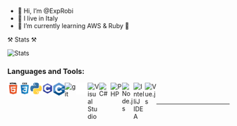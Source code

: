- 👋 Hi, I’m @ExpRobi
- 👀 I live in Italy
- 🌱 I’m currently learning AWS & Ruby 💎

⚒️ Stats ⚒️

![Stats](https://github-readme-stats.vercel.app/api?username=exprobi&show_icons=true&theme=radical)


### Languages and Tools:

<a href="https://www.w3.org/html/" target="_blank"><img align="left" alt="HTML5" width="26px" src="https://raw.githubusercontent.com/github/explore/80688e429a7d4ef2fca1e82350fe8e3517d3494d/topics/html/html.png" /></a>
<a href="https://www.w3schools.com/css/" target="_blank"><img align="left" alt="CSS3" width="26px" src="https://raw.githubusercontent.com/github/explore/80688e429a7d4ef2fca1e82350fe8e3517d3494d/topics/css/css.png" /></a>
<a href="https://www.python.org" target="_blank"> <img align="left" alt="Python" width="26px" src="https://github.com/Aakarsh-B/trying-repos/blob/master/python-5.svg?raw=true"/> </a>
<a href="https://www.cprogramming.com/" target="_blank"> <img align="left" alt="C" width="26px" src="https://github.com/Aakarsh-B/trying-repos/blob/master/c-programming.png"/> </a>
<a href="https://www.w3schools.com/cpp/" target="_blank"> <img align="left" alt="C++" width="26px" src="https://github.com/Aakarsh-B/trying-repos/blob/master/c++.png"/> </a>
<a href="https://git-scm.com/" target="_blank"> <img align="left" alt="git" width="26px" src="https://www.vectorlogo.zone/logos/git-scm/git-scm-icon.svg"/> </a>
<img align="left" alt="GitHub" width="26px" src="https://github.com/Aakarsh-B/trying-repos/blob/master/github.svg" />
<a href="https://visualstudio.microsoft.com/" target="_blank"> <img align="left" alt="Visual Studio" width="26px" src="https://upload.wikimedia.org/wikipedia/commons/3/3f/Visual_Studio_2019_logo.svg" /> </a>
<a href="https://learn.microsoft.com/en-us/dotnet/csharp/" target="_blank"> <img align="left" alt="C#" width="26px" src="https://upload.wikimedia.org/wikipedia/commons/6/64/Csharp_Logo.svg" /> </a>
<a href="https://www.php.net/" target="_blank"> <img align="left" alt="PHP" width="26px" src="https://upload.wikimedia.org/wikipedia/commons/2/27/PHP_logo.svg" /> </a>
<a href="https://nodejs.org/" target="_blank"> <img align="left" alt="Node.js" width="26px" src="https://upload.wikimedia.org/wikipedia/commons/d/d9/Node.js_logo.svg" /> </a>
<a href="https://www.jetbrains.com/idea/" target="_blank"> <img align="left" alt="IntelliJ IDEA" width="26px" src="https://upload.wikimedia.org/wikipedia/commons/d/d2/IntelliJ_IDEA_Logo.svg" /> </a>
<a href="https://vuejs.org/" target="_blank"> <img align="left" alt="Vue.js" width="26px" src="https://upload.wikimedia.org/wikipedia/commons/9/95/Vue.js_Logo.svg" /> </a>

<br />
<br />

---

<!---
ExpRobi/ExpRobi is a ✨ special ✨ repository because its `README.md` (this file) appears on your GitHub profile.
You can click the Preview link to take a look at your changes.
--->
